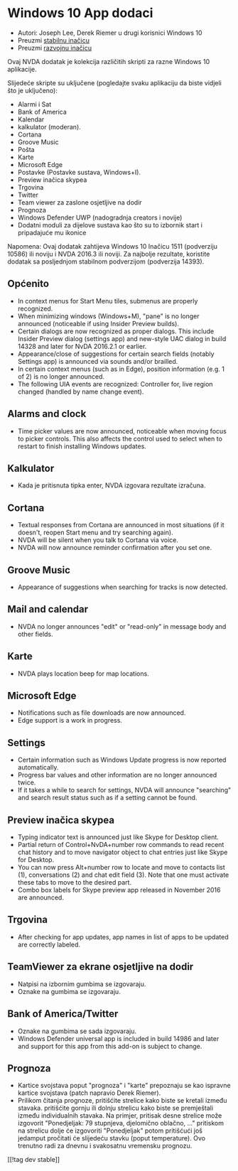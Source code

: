 # Windows 10 App dodaci #

* Autori: Joseph Lee, Derek Riemer u drugi korisnici Windows 10
* Preuzmi [stabilnu inačicu][1]
* Preuzmi [razvojnu inačicu][2]

Ovaj NVDA dodatak je kolekcija različitih skripti za razne Windows 10
aplikacije.

Slijedeće skripte su uključene (pogledajte svaku aplikaciju da biste vidjeli
što je uključeno):

* Alarmi i Sat
* Bank of America
* Kalendar
* kalkulator (moderan).
* Cortana
* Groove Music
* Pošta
* Karte
* Microsoft Edge
* Postavke (Postavke sustava, Windows+I).
* Preview inačica skypea
* Trgovina
* Twitter
* Team viewer za zaslone osjetljive na dodir
* Prognoza
* Windows Defender UWP (nadogradnja creators i novije)
* Dodatni moduli za dijelove sustava kao što su to izbornik start i
  pripadajuće mu ikonice

Napomena: Ovaj dodatak zahtijeva Windows 10 Inačicu 1511 (podverziju 10586)
ili noviju i NVDA 2016.3 ili noviji. Za najbolje rezultate, koristite
dodatak sa posljednjom stabilnom podverzijom (podverzija 14393).

## Općenito

* In context menus for Start Menu tiles, submenus are properly recognized.
* When minimizing windows (Windows+M), "pane" is no longer announced
  (noticeable if using Insider Preview builds).
* Certain dialogs are now recognized as proper dialogs. This include Insider
  Preview dialog (settings app) and new-style UAC dialog in build 14328 and
  later for NvDA 2016.2.1 or earlier.
* Appearance/close of suggestions for certain search fields (notably
  Settings app) is announced via sounds and/or brailled.
* In certain context menus (such as in Edge), position information (e.g. 1
  of 2) is no longer announced.
* The following UIA events are recognized: Controller for, live region
  changed (handled by name change event).

## Alarms and clock

* Time picker values are now announced, noticeable when moving focus to
  picker controls. This also affects the control used to select when to
  restart to finish installing Windows updates.

## Kalkulator

* Kada je pritisnuta tipka enter, NVDA izgovara rezultate izračuna.

## Cortana

* Textual responses from Cortana are announced in most situations (if it
  doesn't, reopen Start menu and try searching again).
* NVDA will be silent when you talk to Cortana via voice.
* NVDA will now announce reminder confirmation after you set one.

## Groove Music

* Appearance of suggestions when searching for tracks is now detected.

## Mail and calendar

* NVDA no longer announces "edit" or "read-only" in message body and other
  fields.

## Karte

* NVDA plays location beep for map locations.

## Microsoft Edge

* Notifications such as file downloads are now announced.
* Edge support is a work in progress.

## Settings

* Certain information such as Windows Update progress is now reported
  automatically.
* Progress bar values and other information are no longer announced twice.
* If it takes a while to search for settings, NVDA will announce "searching"
  and search result status such as if a setting cannot be found.

## Preview inačica skypea

* Typing indicator text is announced just like Skype for Desktop client.
* Partial return of Control+NvDA+number row commands to read recent chat
  history and to move navigator object to chat entries just like Skype for
  Desktop.
* You can now press Alt+number row to locate and move to contacts list (1),
  conversations (2) and chat edit field (3). Note that one must activate
  these tabs to move to the desired part.
* Combo box labels for Skype preview app released in November 2016 are
  announced.

## Trgovina

* After checking for app updates, app names in list of apps to be updated
  are correctly labeled.

## TeamViewer za ekrane osjetljive na dodir

* Natpisi na izbornim gumbima se izgovaraju.
* Oznake na gumbima se izgovaraju.

## Bank of America/Twitter

* Oznake na gumbima se sada izgovaraju.
* Windows Defender universal app is included in build 14986 and later and
  support for this app from this add-on is subject to change.

## Prognoza

* Kartice svojstava poput "prognoza" i "karte" prepoznaju se kao ispravne
  kartice svojstava (patch napravio Derek Riemer).
* Prilikom čitanja prognoze, pritišćite strelice kako biste se kretali
  između stavaka. pritišćite gornju ili dolnju strelicu kako biste se
  premještali između individualnih stavaka. Na primjer, pritisak desne
  strelice može izgovorit "Ponedjeljak: 79 stupnjeva, djelomično oblačno,
  ..." pritiskom na strelicu dolje će izgovoriti "Ponedjeljak" potom
  pritišćući još jedamput pročitati će slijedeću stavku (poput
  temperature). Ovo trenutno radi za dnevnu i svakosatnu vremensku prognozu.

[[!tag dev stable]]

[1]: http://addons.nvda-project.org/files/get.php?file=w10

[2]: http://addons.nvda-project.org/files/get.php?file=w10-dev
